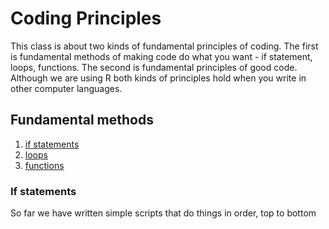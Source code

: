 
# Coding Principles

This class is about two kinds of fundamental principles of coding. The first is fundamental methods of making code do what you want - if statement, loops, functions. The second is fundamental principles of good code. Although we are using R both kinds of principles hold when you write in other computer languages.

## Fundamental methods

1. [if statements](#if)
2. [loops](#loops)
3. [functions](#functions)



### If statements

So far we have written simple scripts that do things in order, top to bottom







